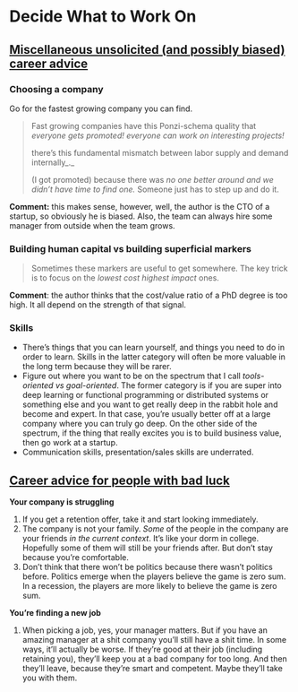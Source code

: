 # Decide What to Work On

## [Miscellaneous unsolicited \(and possibly biased\) career advice](https://erikbern.com/2019/09/26/misc-unsolicited-career-advice.html)

### **Choosing a company**

Go for the fastest growing company you can find.

> Fast growing companies have this Ponzi-schema quality that _everyone gets promoted! everyone can work on interesting projects!_
>
> there’s this fundamental mismatch between labor supply and demand internally_._
>
> \(I got promoted\) because there was _no one better around and we didn’t have time to find one._ Someone just has to step up and do it.

**Comment:** this makes sense, however, well, the author is the CTO of a startup, so obviously he is biased. Also, the team can always hire some manager from outside when the team grows.

### Building human capital vs building superficial markers <a id="building-human-capital-vs-building-superficial-markers"></a>

> Sometimes these markers are useful to get somewhere. The key trick is to focus on the _lowest cost highest impact_ ones.

**Comment**: the author thinks that the cost/value ratio of a PhD degree is too high. It all depend on the strength of that signal.

### Skills

* There’s things that you can learn yourself, and things you need to do in order to learn. Skills in the latter category will often be more valuable in the long term because they will be rarer.
* Figure out where you want to be on the spectrum that I call _tools-oriented vs goal-oriented_. The former category is if you are super into deep learning or functional programming or distributed systems or something else and you want to get really deep in the rabbit hole and become and expert. In that case, you’re usually better off at a large company where you can truly go deep. On the other side of the spectrum, if the thing that really excites you is to build business value, then go work at a startup.
* Communication skills, presentation/sales skills are underrated.

## [Career advice for people with bad luck](https://chiefofstuff.substack.com/p/career-advice-for-people-with-bad)

**Your company is struggling**

1. If you get a retention offer, take it and start looking immediately.
2. The company is not your family. _Some_ of the people in the company are your friends _in the current context_. It’s like your dorm in college. Hopefully some of them will still be your friends after. But don’t stay because you’re comfortable.
3. Don’t think that there won’t be politics because there wasn’t politics before. Politics emerge when the players believe the game is zero sum. In a recession, the players are more likely to believe the game is zero sum.

**You’re finding a new job**

1. When picking a job, yes, your manager matters. But if you have an amazing manager at a shit company you’ll still have a shit time. In some ways, it’ll actually be worse. If they’re good at their job \(including retaining you\), they’ll keep you at a bad company for too long. And then they’ll leave, because they’re smart and competent. Maybe they’ll take you with them.

